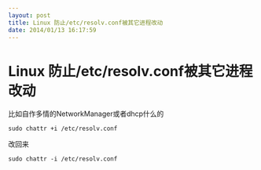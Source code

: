 ```yaml
---
layout: post
title: Linux 防止/etc/resolv.conf被其它进程改动
date: 2014/01/13 16:17:59
---
```


# Linux 防止/etc/resolv.conf被其它进程改动

比如自作多情的NetworkManager或者dhcp什么的
    
    
    sudo chattr +i /etc/resolv.conf
    

改回来
    
    
    sudo chattr -i /etc/resolv.conf